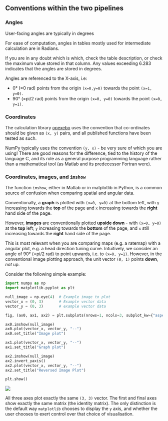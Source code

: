 ## Conventions within the two pipelines

### Angles

User-facing angles are typically in degrees

For ease of computation, angles in tables mostly used for intermediate calculation are in Radians. 

If you are in any doubt which is which, check the table description, or check the maximum value stored in that column. Any values exceeding 6.283 indicates that the angles are stored in degrees.

Angles  are referenced to the X-axis, i.e:

* 0° (=0 rad) points from the origin `(x=0,y=0)` towards the point `(x=1, y=0)`.
* 90° (=pi/2 rad) points from the origin `(x=0, y=0)` towards the point `(x=0, y=1)`.

### Coordinates

The calculation library [opexebo](https://github.com/kavli-ntnu/opexebo) uses the convention that co-ordinates should be given as `(x, y)` pairs, and all published functions have been tested as such. 

NumPy typically uses the convention `(y, x)` - be very sure of which you are using! There are good reasons for the difference, tied to the history of the language C, and its role as a general purpose programming language rather than a mathematical tool (as Matlab and its predecessor Fortran were). 


### Coordinates, images, and `imshow`

The function `imshow`, either in Matlab or in matplotlib in Python, is a common source of confusion when comparing spatial and angular data. 

Conventionally, a **graph** is plotted with `(x=0, y=0)` at the bottom left, with `y` increasing towards the **top** of the page and `x` increasing towards the **right** hand side of the page.

However, **images** are conventionally plotted **upside down** - with `(x=0, y=0)` at the **top** left; `y` increasing towards the **bottom** of the page, and `x` still increasing towards the **right** hand side of the page.

This is most relevant when you are comparing maps (e.g. a ratemap) with a angular plot, e.g. a head direction tuning curve. Intuitively, we consider an angle of 90° (=pi/2 rad) to point upwards, i.e. to `(x=0, y=1)`. However, in the conventional image plotting approach, the unit vector `(0, 1)` points **down**, *not* up. 

Consider the following simple example:

```python
import numpy as np
import matplotlib.pyplot as plt

null_image = np.eye(4)  # Example image to plot
vector_x = (0, 3)       # Example vector data
vector_y = (0, 3)       # example vector data

fig, (ax0, ax1, ax2) = plt.subplots(nrows=1, ncols=3, subplot_kw={"aspect":"equal"})

ax0.imshow(null_image)
ax0.plot(vector_x, vector_y, "--")
ax0.set_title("Image plot")

ax1.plot(vector_x, vector_y, "--")
ax1.set_title("Graph plot")

ax2.imshow(null_image)
ax2.invert_yaxis()
ax2.plot(vector_x, vector_y, "--")
ax2.set_title("Reversed Image Plot")

plt.show()
```
![](\..\_static\common\implot_y_axis.png)

All three axes plot exactly the same `(3, 3)` vector. The first and final axes show exactly the same matrix (the identity matrix). The only distinction is the default way `matplotlib` chooses to display the `y` axis, and whether the user chooses to exert control over that choice of visualisation.